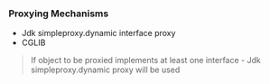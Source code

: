 ### Proxying Mechanisms

- Jdk simpleproxy.dynamic interface proxy
- CGLIB

> If object to be proxied implements at least one interface - Jdk simpleproxy.dynamic proxy will be used  



 